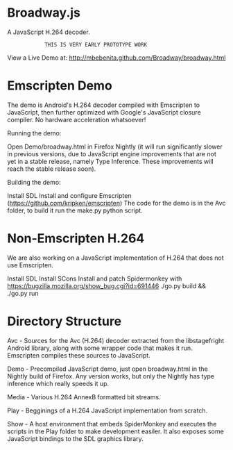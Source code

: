Broadway.js
===========
A JavaScript H.264 decoder.

                THIS IS VERY EARLY PROTOTYPE WORK

View a Live Demo at: http://mbebenita.github.com/Broadway/broadway.html

Emscripten Demo
===============

The demo is Android's H.264 decoder compiled with Emscripten to JavaScript, then further optimized with
Google's JavaScript closure compiler. No hardware acceleration whatsoever!

Running the demo:

Open Demo/broadway.html in Firefox Nightly (it will run significantly slower in previous
versions, due to JavaScript engine improvements that are not yet in a stable release, namely
Type Inference. These improvements will reach the stable release soon).

Building the demo:

Install SDL
Install and configure Emscripten (https://github.com/kripken/emscripten)
The code for the demo is in the Avc folder, to build it run the make.py python script.


Non-Emscripten H.264
====================

We are also working on a JavaScript implementation of H.264 that does not use Emscripten.

Install SDL
Install SCons
Install and patch Spidermonkey with https://bugzilla.mozilla.org/show_bug.cgi?id=691446
./go.py build && ./go.py run

Directory Structure
===================

Avc   - Sources for the Avc (H.264) decoder extracted from the libstagefright Android library, along with
        some wrapper code that makes it run. Emscripten compiles these sources to JavaScript.

Demo  - Precompiled JavaScript demo, just open broadway.html in the Nightly build of Firefox. Any version
        works, but only the Nightly has type inference which really speeds it up.

Media - Various H.264 AnnexB formatted bit streams.

Play  - Begginings of a H.264 JavaScript implementation from scratch.

Show  - A host environment that embeds SpiderMonkey and executes the scripts in the Play folder to make development easiler.
        It also exposes some JavaScript bindings to the SDL graphics library.
